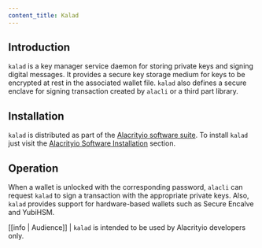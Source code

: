 ```yaml
---
content_title: Kalad
---
```


## Introduction

`kalad` is a key manager service daemon for storing private keys and signing digital messages. It provides a secure key storage medium for keys to be encrypted at rest in the associated wallet file. `kalad` also defines a secure enclave for signing transaction created by `alacli` or a third part library.

## Installation

`kalad` is distributed as part of the [Alacrityio software suite](https://github.com/alacrityio/alanode). To install `kalad` just visit the [Alacrityio Software Installation](../00_install/index.md) section.

## Operation

When a wallet is unlocked with the corresponding password, `alacli` can request `kalad` to sign a transaction with the appropriate private keys. Also, `kalad` provides support for hardware-based wallets such as Secure Encalve and YubiHSM.

[[info | Audience]]
| `kalad` is intended to be used by Alacrityio developers only.

